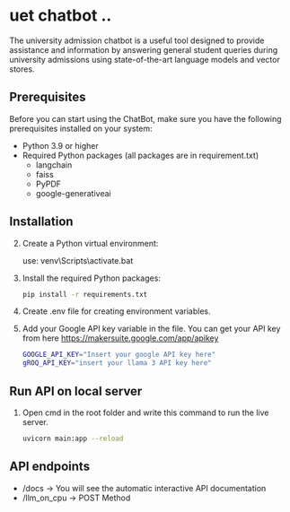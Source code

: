 # uet chatbot ..

The university admission chatbot is a useful tool designed to provide assistance and information by answering general student queries during university admissions using state-of-the-art language models and vector stores.

## Prerequisites

Before you can start using the ChatBot, make sure you have the following prerequisites installed on your system:

- Python 3.9 or higher
- Required Python packages (all packages are in requirement.txt)
  - langchain
  - faiss
  - PyPDF
  - google-generativeai

## Installation

2. Create a Python virtual environment:

   use: venv\Scripts\activate.bat

3. Install the required Python packages:

   ```bash
   pip install -r requirements.txt
   ```

4. Create .env file for creating environment variables.
5. Add your Google API key variable in the file. You can get your API key from here https://makersuite.google.com/app/apikey
   ```bash
   GOOGLE_API_KEY="Insert your google API key here"
   gROQ_API_KEY="insert your llama 3 API key here"
   ```

## Run API on local server

1. Open cmd in the root folder and write this command to run the live server.
   ```bash
   uvicorn main:app --reload
   ```

## API endpoints

- /docs -> You will see the automatic interactive API documentation
- /llm_on_cpu -> POST Method
